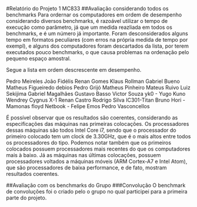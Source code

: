 #Relatório do Projeto 1 MC833
##Avaliação considerando todos os benchmarks
Para ordernar os computadores em ordem de desempenho considerando diversos benchmarks, é razoável utilizar o tempo de execução como parâmetro, já que um medida reazliada em todos os benchmarks, e é um número já importante.
Foram desconsiderados alguns tempo em formatos peculiares (com erros na própria medida de tempo por exempl), e alguns dos computadores foram descartados da lista, por terem executados pouco benchmarks, o que causa problemas na ordenação pelo pequeno espaço amostral.

Segue a lista em ordem descrescente em desempenho.

Pedro Meireles
João Fidélis
Renan Gomes
Klaus Rollman
Gabriel Bueno
Matheus Figueiredo
debios
Pedro Grijó
Matheus Pinheiro
Mateus Ruivo
Luiz Sekijima
Gabriel Magalhães
Gustavo Basso
Victor Souza
yk0 - Yugo Kuno
Wendrey
Cygnus X-1
Renan Castro
Rodrigo Silva
IC301-Titan
Bruno Hori - Mamonas
floyd
Netbook - Felipe Emos
Pedro Vasconcellos

É possível observar que os resultados são coerentes, considerando as especificações das máquinas nas primeiras colocações. Os processadores dessas máquinas são todos Intel Core i7, sendo que o processador do primeiro colocado tem um clock de 3.30GHz, que é o mais altos entre todos os processadores do tipo. Podemos notar também que os primeiros colocados possuem processadores mais recentes do que os computadores mais à baixo.
Já as máquinas nas últimas colocações, possuem processadores voltados a máquinas móveis (ARM Cortex-A7 e Intel Atom), que são processadores de baixa performance, e de fato, mostram resultados coerentes.

##Avaliação com os benchmarks do Grupo
###Convolução
O benchmark de convoluções foi o criado pelo o grupo no qual participei para a primeira parte do projeto.

